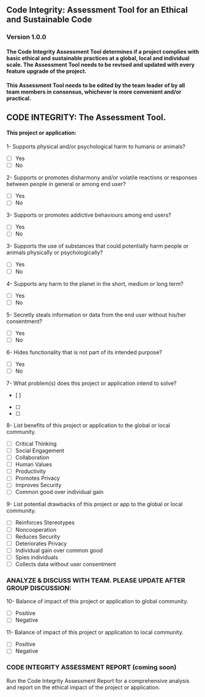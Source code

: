 ## Code Integrity: Assessment Tool for an Ethical and Sustainable Code
### Version 1.0.0

#### The Code Integrity Assessment Tool determines if a project complies with basic ethical and sustainable practices at a global, local and individual scale. The Assessment Tool needs to be revised and updated with every feature upgrade of the project.

#### This Assessment Tool needs to be edited by the team leader of by all team members in consensus, whichever is more convenient and/or practical.

## CODE INTEGRITY: The Assessment Tool.


#### This project or application:

1- Supports physical and/or psychological harm to humans or animals?
- [ ] Yes
- [ ] No

2- Supports or promotes disharmony and/or volatile reactions or responses between people in general or among end user?
- [ ] Yes
- [ ] No

3- Supports or promotes addictive behaviours among end users?
- [ ] Yes
- [ ] No

3- Supports the use of substances that could potentially harm people or animals physically or psychologically?
- [ ] Yes
- [ ] No

4- Supports any harm to the planet in the short, medium or long term?
- [ ] Yes
- [ ] No

5- Secretly steals information or data from the end user without his/her consentment?
- [ ] Yes
- [ ] No

6- Hides functionality that is not part of its intended purpose?
- [ ] Yes
- [ ] No

7- What problem(s) does this project or application intend to solve?
- [ ]
- [ ]
- [ ]

8- List benefits of this project or application to the global or local community.
- [ ] Critical Thinking
- [ ] Social Engagement
- [ ] Collaboration
- [ ] Human Values
- [ ] Productivity
- [ ] Promotes Privacy
- [ ] Improves Security
- [ ] Common good over individual gain

9- List potential drawbacks of this project or app to the global or local community.
- [ ] Reinforces Stereotypes
- [ ] Noncooperation
- [ ] Reduces Security
- [ ] Deteriorates Privacy
- [ ] Individual gain over common good
- [ ] Spies individuals
- [ ] Collects data without user consentment

### ANALYZE & DISCUSS WITH TEAM. PLEASE UPDATE AFTER GROUP DISCUSSION:

10- Balance of impact of this project or application to global community.
- [ ] Positive
- [ ] Negative

11- Balance of impact of this project or application to local community.
- [ ] Positive
- [ ] Negative

### CODE INTEGRITY ASSESSMENT REPORT (**coming soon**)

Run the Code Integrity Assessment Report for a comprehensive analysis and report on the ethical impact of the project or application.
